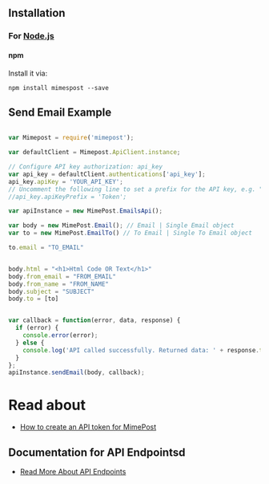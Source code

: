 
## Installation

### For [Node.js](https://nodejs.org/)

#### npm

Install it via:

```shell
npm install mimespost --save
```


## Send Email Example
```javascript

var Mimepost = require('mimepost');

var defaultClient = Mimepost.ApiClient.instance;

// Configure API key authorization: api_key
var api_key = defaultClient.authentications['api_key'];
api_key.apiKey = 'YOUR_API_KEY';
// Uncomment the following line to set a prefix for the API key, e.g. "Token" (defaults to null)
//api_key.apiKeyPrefix = 'Token';

var apiInstance = new MimePost.EmailsApi();

var body = new MimePost.Email(); // Email | Single Email object 
var to = new MimePost.EmailTo() // To Email | Single To Email object

to.email = "TO_EMAIL" 


body.html = "<h1>Html Code OR Text</h1>" 
body.from_email = "FROM_EMAIL"
body.from_name = "FROM_NAME"
body.subject = "SUBJECT"
body.to = [to]


var callback = function(error, data, response) {
  if (error) {
    console.error(error);
  } else {
    console.log('API called successfully. Returned data: ' + response.text);
  }
};
apiInstance.sendEmail(body, callback);

```

# Read about 
* [How to create an API token for MimePost](https://mimepost.com/blog/how-to-create-an-api-token-for-mimepost/)

## Documentation for API Endpointsd

* [Read More About API Endpoints](https://github.com/mimepost/mimepost-node/blob/main/README.md)

